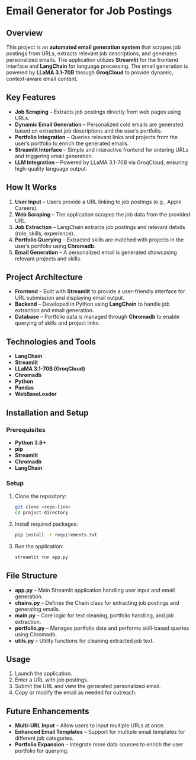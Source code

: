 # Email Generator for Job Postings  

## Overview  
This project is an **automated email generation system** that scrapes job postings from URLs, extracts relevant job descriptions, and generates personalized emails. The application utilizes **Streamlit** for the frontend interface and **LangChain** for language processing. The email generation is powered by **LLaMA 3.1-70B** through **GroqCloud** to provide dynamic, context-aware email content.  

## Key Features  
- **Job Scraping** – Extracts job postings directly from web pages using URLs.  
- **Dynamic Email Generation** – Personalized cold emails are generated based on extracted job descriptions and the user’s portfolio.  
- **Portfolio Integration** – Queries relevant links and projects from the user’s portfolio to enrich the generated emails.  
- **Streamlit Interface** – Simple and interactive frontend for entering URLs and triggering email generation.  
- **LLM Integration** – Powered by LLaMA 3.1-70B via GroqCloud, ensuring high-quality language output.  

## How It Works  
1. **User Input** – Users provide a URL linking to job postings (e.g., Apple Careers).  
2. **Web Scraping** – The application scrapes the job data from the provided URL.  
3. **Job Extraction** – LangChain extracts job postings and relevant details (role, skills, experience).  
4. **Portfolio Querying** – Extracted skills are matched with projects in the user’s portfolio using **Chromadb**.  
5. **Email Generation** – A personalized email is generated showcasing relevant projects and skills.  

## Project Architecture  
- **Frontend** – Built with **Streamlit** to provide a user-friendly interface for URL submission and displaying email output.  
- **Backend** – Developed in Python using **LangChain** to handle job extraction and email generation.  
- **Database** – Portfolio data is managed through **Chromadb** to enable querying of skills and project links.  

## Technologies and Tools  
- **LangChain**  
- **Streamlit**  
- **LLaMA 3.1-70B (GroqCloud)**  
- **Chromadb**  
- **Python**  
- **Pandas**  
- **WebBaseLoader**  

## Installation and Setup  

### Prerequisites  
- **Python 3.8+**  
- **pip**  
- **Streamlit**  
- **Chromadb**  
- **LangChain**  

### Setup  
1. Clone the repository:  
   ```bash  
   git clone <repo-link>  
   cd project-directory  
   ```  

2. Install required packages:  
   ```bash  
   pip install -r requirements.txt  
   ```   

3. Run the application:  
   ```bash  
   streamlit run app.py  
   ```  

## File Structure  
- **app.py** – Main Streamlit application handling user input and email generation.  
- **chains.py** – Defines the Chain class for extracting job postings and generating emails.  
- **main.py** – Core logic for text cleaning, portfolio handling, and job extraction.  
- **portfolio.py** – Manages portfolio data and performs skill-based queries using Chromadb.  
- **utils.py** – Utility functions for cleaning extracted job text.  

## Usage  
1. Launch the application.  
2. Enter a URL with job postings.  
3. Submit the URL and view the generated personalized email.  
4. Copy or modify the email as needed for outreach.  

## Future Enhancements  
- **Multi-URL Input** – Allow users to input multiple URLs at once.  
- **Enhanced Email Templates** – Support for multiple email templates for different job categories.  
- **Portfolio Expansion** – Integrate more data sources to enrich the user portfolio for querying.  
